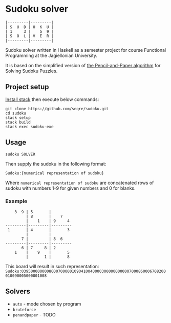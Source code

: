 # Sudoku solver

```
|---------|---------|
| S  U  D | O  K  U |
| 1     3 |    5  9 |
| S  O  L | V  E  R |
|---------|---------|
```

Sudoku solver written in Haskell as a semester project for course Functional Programming at the Jagiellonian University.

It is based on the simplified version of [the Pencil-and-Paper algorithm](https://www.ams.org/notices/200904/rtx090400460p.pdf) for Solving Sudoku Puzzles.

## Project setup
[Install stack](https://docs.haskellstack.org/en/stable/install_and_upgrade/) then execute below commands:
```
git clone https://github.com/seqre/sudoku.git
cd sudoku
stack setup
stack build
stack exec sudoku-exe
```

## Usage

`sudoku SOLVER`

Then supply the sudoku in the following format:

`Sudoku:{numerical representation of sudoku}`

Where `numerical representation of sudoku` are concatenated rows of sudoku with numbers 1-9 for given numbers and 0 for blanks. 

### Example

```
    3  9 | 5       |         
         | 8       |    7    
         |    1    | 9     4 
---------|---------|---------
 1       | 4       |       3 
         |         |         
       7 |         | 8  6    
---------|---------|---------
       6 | 7     8 | 2       
    1    |    9    |       5 
         |       1 |       8 
```

This board will result in such representation:
`Sudoku:039500000000800070000010904100400003000000000007000860006708200010090005000001008`

## Solvers

- `auto` - mode chosen by program
- `bruteforce`
- `penandpaper` - TODO
